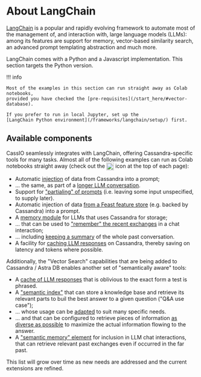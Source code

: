 # About LangChain

[LangChain](https://docs.langchain.com/docs/) is a popular and rapidly evolving
framework to automate most of the management of, and interaction with, large language
models (LLMs): among its features are support for memory, vector-based similarity search,
an advanced prompt templating abstraction and much more.

LangChain comes with a Python and a Javascript implementation. This section
targets the Python version.

!!! info

    Most of the examples in this section can run straight away as Colab notebooks,
    provided you have checked the [pre-requisites](/start_here/#vector-database).

    If you prefer to run in local Jupyter, set up the
    [LangChain Python environment](/frameworks/langchain/setup/) first.

## Available components

CassIO seamlessly integrates with LangChain, offering Cassandra-specific
tools for many tasks. Almost all of the following examples can run as Colab
notebooks straight away (check out the
<img src="/images/colab.png" style="height: 1.4em; vertical-align: middle;"/>
icon at the top of each page):

- Automatic [injection](/frameworks/langchain/prompt-templates-basic/) of data from Cassandra into a prompt;
- ... the same, as part of a [longer LLM conversation](/frameworks/langchain/chat-prompt-templates/).
- Support for ["partialing" of prompts](/frameworks/langchain/prompt-templates-partialing/) (i.e. leaving some input unspecified, to supply later).
- Automatic injection of data [from a Feast feature store](/frameworks/langchain/prompt-templates-feast/) (e.g. backed by Cassandra) into a prompt.
- A [memory module](/frameworks/langchain/memory-basic/) for LLMs that uses Cassandra for storage;
- ... that can be used to ["remember" the recent exchanges](/frameworks/langchain/memory-conversationbuffermemory/) in a chat interaction;
- ... including [keeping a summary](/frameworks/langchain/memory-summarybuffermemory/) of the whole past conversation.
- A facility for [caching LLM responses](/frameworks/langchain/caching-llm-responses/) on Cassandra, thereby saving on latency and tokens where possible.

Additionally, the "Vector Search" capabilities that are being added to Cassandra / Astra DB enables another set of "semantically aware" tools:

- A [cache of LLM responses](/frameworks/langchain/semantic-caching-llm-responses/) that is oblivious to the exact form a test is phrased.
- A ["semantic index"](/frameworks/langchain/qa-basic/) that can store a knowledge base and retrieve its relevant parts to buil the best answer to a given question ("Q&A use case");
- ... whose usage can be [adapted](/frameworks/langchain/qa-advanced/) to suit many specific needs.
- ... and that can be configured to retrieve pieces of information [as diverse as possible](/frameworks/langchain/qa-maximal-marginal-relevance/) to maximize the actual information flowing to the answer.
- A ["semantic memory" element](/frameworks/langchain/memory-vectorstore/) for inclusion in LLM chat interactions, that can retrieve relevant past exchanges even if occurred in the far past.

This list will grow over time as new needs are addressed
and the current extensions are refined.
